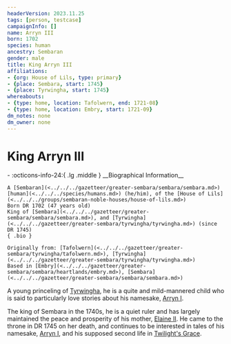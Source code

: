 ```yaml
---
headerVersion: 2023.11.25
tags: [person, testcase]
campaignInfo: []
name: Arryn III
born: 1702
species: human
ancestry: Sembaran
gender: male
title: King Arryn III
affiliations:
- {org: House of Lils, type: primary}
- {place: Sembara, start: 1745}
- {place: Tyrwingha, start: 1745}
whereabouts:
- {type: home, location: Tafolwern, end: 1721-08}
- {type: home, location: Embry, start: 1721-09}
dm_notes: none
dm_owner: none
---
```

# King Arryn III
<div class="grid cards ext-narrow-margin ext-one-column" markdown>
- :octicons-info-24:{ .lg .middle } __Biographical Information__

    A [Sembaran](<../../../gazetteer/greater-sembara/sembara/sembara.md>) [human](<../../../species/humans.md>) (he/him), of the [House of Lils](<../../../groups/sembaran-noble-houses/house-of-lils.md>)  
    Born DR 1702 (47 years old)  
    King of [Sembara](<../../../gazetteer/greater-sembara/sembara/sembara.md>), and [Tyrwingha](<../../../gazetteer/greater-sembara/tyrwingha/tyrwingha.md>) (since DR 1745)  
    { .bio }

    Originally from: [Tafolwern](<../../../gazetteer/greater-sembara/tyrwingha/tafolwern.md>), [Tyrwingha](<../../../gazetteer/greater-sembara/tyrwingha/tyrwingha.md>)
    Based in [Embry](<../../../gazetteer/greater-sembara/sembara/heartlands/embry.md>), [Sembara](<../../../gazetteer/greater-sembara/sembara/sembara.md>)
</div>



A young princeling of [Tyrwingha](<../../../gazetteer/greater-sembara/tyrwingha/tyrwingha.md>), he is a quite and mild-mannered child who is said to particularly love stories about his namesake, [Arryn I](<./arryn-i.md>). 



The king of Sembara in the 1740s, he is a quiet ruler and has largely maintained the peace and prosperity of his mother, [Elaine II](<./elaine-ii.md>). He came to the throne in DR 1745 on her death, and continues to be interested in tales of his namesake, [Arryn I](<./arryn-i.md>), and his supposed second life in [Twilight's Grace](<../../../gazetteer/extraplanar/feywild/twilight-s-grace.md>).

